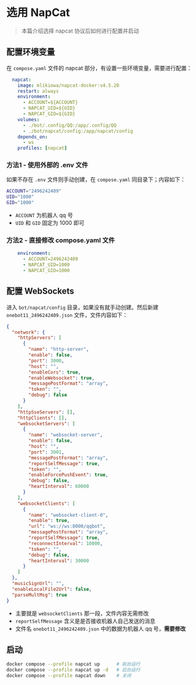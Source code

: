 # 选用 NapCat
> 本篇介绍选择 napcat 协议后如何进行配置并启动


## 配置环境变量
在 `compose.yaml` 文件的 napcat 部分，有设置一些环境变量，需要进行配置：
```yaml {4-7}
  napcat:
    image: mlikiowa/napcat-docker:v4.5.20
    restart: always
    environment:
      - ACCOUNT=${ACCOUNT}
      - NAPCAT_UID=${UID}
      - NAPCAT_GID=${GID}
    volumes:
      - ./bot/.config/QQ:/app/.config/QQ
      - ./bot/napcat/config:/app/napcat/config
    depends_on:
      - ws
    profiles: [napcat]
```

### 方法1 - 使用外部的 .env 文件
如果不存在 `.env` 文件则手动创建，在 `compose.yaml` 同目录下；内容如下：

```sh
ACCOUNT="2496242409"
UID="1000"
GID="1000"
```
- `ACCOUNT` 为机器人 qq 号
- `UID` 和 `GID` 固定为 1000 即可

### 方法2 - 直接修改 compose.yaml 文件
```yaml
    environment:
      - ACCOUNT=2496242409
      - NAPCAT_UID=1000
      - NAPCAT_GID=1000
```

## 配置 WebSockets
进入 `bot/napcat/config` 目录，如果没有就手动创建。然后新建 `onebot11_2496242409.json` 文件，文件内容如下：
```json {32-44}
{
  "network": {
    "httpServers": [
      {
        "name": "http-server",
        "enable": false,
        "port": 3000,
        "host": "",
        "enableCors": true,
        "enableWebsocket": true,
        "messagePostFormat": "array",
        "token": "",
        "debug": false
      }
    ],
    "httpSseServers": [],
    "httpClients": [],
    "websocketServers": [
      {
        "name": "websocket-server",
        "enable": false,
        "host": "",
        "port": 3001,
        "messagePostFormat": "array",
        "reportSelfMessage": true,
        "token": "",
        "enableForcePushEvent": true,
        "debug": false,
        "heartInterval": 60000
      }
    ],
    "websocketClients": [
      {
        "name": "websocket-client-0",
        "enable": true,
        "url": "ws://ws:8000/qqbot",
        "messagePostFormat": "array",
        "reportSelfMessage": true,
        "reconnectInterval": 10000,
        "token": "",
        "debug": false,
        "heartInterval": 30000
      }
    ]
  },
  "musicSignUrl": "",
  "enableLocalFile2Url": false,
  "parseMultMsg": true
}
```
- 主要就是 `websocketClients` 那一段，文件内容无需修改
- `reportSelfMessage` 含义是是否接收机器人自己发送的消息
- 文件名 `onebot11_2496242409.json` 中的数据为机器人 qq 号，**需要修改**

## 启动
```sh
docker compose --profile napcat up      # 前台运行
docker compose --profile napcat up -d   # 后台运行
docker compose --profile napcat down    # 关闭
```
